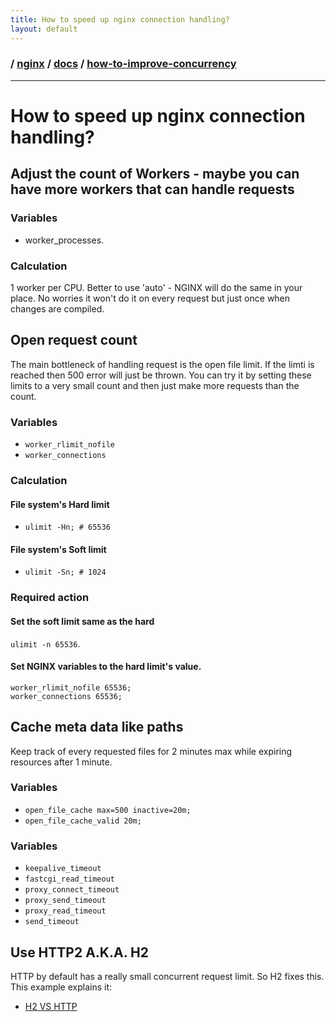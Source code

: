 ```yaml
---
title: How to speed up nginx connection handling?
layout: default
---
```


### / [nginx](./../../) / [docs](./../) / [how-to-improve-concurrency](./)

-----------------------------------------------------------------------------------

# How to speed up nginx connection handling?

## Adjust the count of Workers - maybe you can have more workers that can handle requests

### Variables
* worker_processes.

### Calculation
1 worker per CPU. Better to use 'auto' - NGINX will do the same
in your place. No worries it won't do it on every request but just once when
changes are compiled.

## Open request count
The main bottleneck of handling request is the open file limit. If the limti
is reached then 500 error will just be thrown. You can try it by setting these
limits to a very small count and then just make more requests than the count.

### Variables
* `worker_rlimit_nofile`
* `worker_connections`

### Calculation
#### File system's Hard limit
* `ulimit -Hn; # 65536`

#### File system's Soft limit
* `ulimit -Sn; # 1024`

### Required action

#### Set the soft limit same as the hard
`ulimit -n 65536`.

#### Set NGINX variables to the hard limit's value.

 ```
 worker_rlimit_nofile 65536;
 worker_connections 65536;
 ```

## Cache meta data like paths
Keep track of every requested files for 2 minutes max while expiring resources
after 1 minute.

### Variables
* `open_file_cache max=500 inactive=20m;`
* `open_file_cache_valid 20m;`

### Variables
* `keepalive_timeout`
* `fastcgi_read_timeout`
* `proxy_connect_timeout`
* `proxy_send_timeout`
* `proxy_read_timeout`
* `send_timeout`

## Use HTTP2 A.K.A. H2
HTTP by default has a really small concurrent request limit. So H2 fixes this.
This example explains it:
* [H2 VS HTTP](../h2.md#h2-vs-http)
